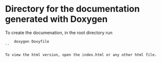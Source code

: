 # Directory for the documentation generated with Doxygen

To create the documenation, in the root directory run 

```bash
	doxygen Doxyfile
``

To view the html version, open the index.html or any other html file. 

